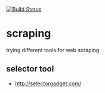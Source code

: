 [![Build Status](https://travis-ci.org/brownman/scraping.svg?branch=develop)](https://travis-ci.org/brownman/scraping)












scraping
=========
trying different tools for web scraping

selector tool
----
- http://selectorgadget.com/
